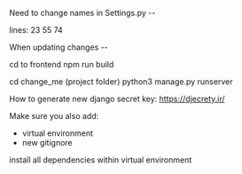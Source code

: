 Need to change names in Settings.py --

lines:
23
55
74

When updating changes --

cd to frontend
npm run build

cd change_me (project folder)
python3 manage.py runserver

How to generate new django secret key:
https://djecrety.ir/

Make sure you also add:
- virtual environment
- new gitignore

install all dependencies within virtual environment
